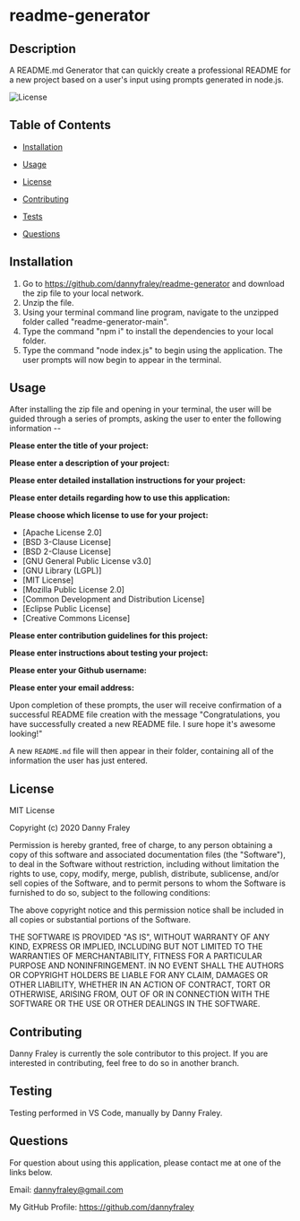 # readme-generator

## Description
A README.md Generator that can quickly create a professional README for a new project based on a user's input using prompts generated in node.js.

![License](https://img.shields.io/badge/LICENSE-MIT-red.svg)


## Table of Contents 

* [Installation](#installation)

* [Usage](#usage)

* [License](#license)

* [Contributing](#contributing)

* [Tests](#tests)

* [Questions](#questions)


## Installation
1. Go to https://github.com/dannyfraley/readme-generator and download the zip file to your local network.
2. Unzip the file.
3. Using your terminal command line program, navigate to the unzipped folder called "readme-generator-main".
4. Type the command "npm i" to install the dependencies to your local folder.
5. Type the command "node index.js" to begin using the application. The user prompts will now begin to appear in the terminal.

## Usage
After installing the zip file and opening in your terminal, the user will be guided through a series of prompts, asking the user to enter the following information --

**Please enter the title of your project:**

**Please enter a description of your project:**

**Please enter detailed installation instructions for your project:**

**Please enter details regarding how to use this application:**

**Please choose which license to use for your project:**
* [Apache License 2.0]
* [BSD 3-Clause License]
* [BSD 2-Clause License]
* [GNU General Public License v3.0]
* [GNU Library (LGPL)]
* [MIT License]
* [Mozilla Public License 2.0]
* [Common Development and Distribution License]
* [Eclipse Public License]
* [Creative Commons License]

**Please enter contribution guidelines for this project:**

**Please enter instructions about testing your project:**

**Please enter your Github username:**

**Please enter your email address:**

Upon completion of these prompts, the user will receive confirmation of a successful README file creation with the message "Congratulations, you have successfully created a new README file. I sure hope it's awesome looking!"

A new `README.md` file will then appear in their folder, containing all of the information the user has just entered.

## License
MIT License

Copyright (c) 2020 Danny Fraley

Permission is hereby granted, free of charge, to any person obtaining a copy
of this software and associated documentation files (the "Software"), to deal
in the Software without restriction, including without limitation the rights
to use, copy, modify, merge, publish, distribute, sublicense, and/or sell
copies of the Software, and to permit persons to whom the Software is
furnished to do so, subject to the following conditions:

The above copyright notice and this permission notice shall be included in all
copies or substantial portions of the Software.

THE SOFTWARE IS PROVIDED "AS IS", WITHOUT WARRANTY OF ANY KIND, EXPRESS OR
IMPLIED, INCLUDING BUT NOT LIMITED TO THE WARRANTIES OF MERCHANTABILITY,
FITNESS FOR A PARTICULAR PURPOSE AND NONINFRINGEMENT. IN NO EVENT SHALL THE
AUTHORS OR COPYRIGHT HOLDERS BE LIABLE FOR ANY CLAIM, DAMAGES OR OTHER
LIABILITY, WHETHER IN AN ACTION OF CONTRACT, TORT OR OTHERWISE, ARISING FROM,
OUT OF OR IN CONNECTION WITH THE SOFTWARE OR THE USE OR OTHER DEALINGS IN THE
SOFTWARE.

## Contributing
Danny Fraley is currently the sole contributor to this project. If you are interested in contributing, feel free to do so in another branch.

## Testing
Testing performed in VS Code, manually by Danny Fraley.

## Questions
For question about using this application, please contact me at one of the links below.

Email: dannyfraley@gmail.com 

My GitHub Profile: https://github.com/dannyfraley
